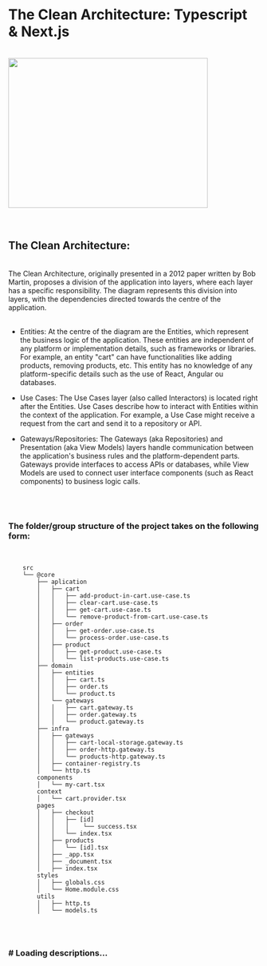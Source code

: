 # The Clean Architecture: Typescript & Next.js

<br>

<div style="width: 100%; display: flex; flex-direction: column; align-content: center">
  <img
  style="width: 400px; height:300px;"
  src="http://blog.cleancoder.com/uncle-bob/images/2012-08-13-the-clean-architecture/CleanArchitecture.jpg"
/>
<div>


<br>
<br>

## The Clean Architecture:
<br>
The Clean Architecture, originally presented in a 2012 paper written by Bob Martin, proposes a division of the application into layers, where each layer has a specific responsibility. The diagram represents this division into layers, with the dependencies directed towards the centre of the application.

<br>
<br>

- Entities: At the centre of the diagram are the Entities, which represent the business logic of the application. These entities are independent of any platform or implementation details, such as frameworks or libraries. For example, an entity "cart" can have functionalities like adding products, removing products, etc. This entity has no knowledge of any platform-specific details such as the use of React, Angular ou databases.

- Use Cases: The Use Cases layer (also called Interactors) is located right after the Entities. Use Cases describe how to interact with Entities within the context of the application. For example, a Use Case might receive a request from the cart and send it to a repository or API.

-  Gateways/Repositories: The Gateways (aka Repositories) and Presentation (aka View Models) layers handle communication between the application's business rules and the platform-dependent parts. Gateways provide interfaces to access APIs or databases, while View Models are used to connect user interface components (such as React components) to business logic calls.
<br>
<br>

<!-- ```text
├── @core
├── components
├── context
├── pages
├── styles
└── utils

``` -->

### The folder/group structure of the project takes on the following form:
<br>

```text
    src
    └── @core
        ├── aplication
        │   ├── cart
        │   │   ├── add-product-in-cart.use-case.ts
        │   │   ├── clear-cart.use-case.ts
        │   │   ├── get-cart.use-case.ts
        │   │   └── remove-product-from-cart.use-case.ts
        │   ├── order
        │   │   ├── get-order.use-case.ts
        │   │   └── process-order.use-case.ts
        │   ├── product
        │   │   ├── get-product.use-case.ts
        │   │   └── list-products.use-case.ts
        ├── domain
        │   ├── entities
        │   │   ├── cart.ts
        │   │   ├── order.ts
        │   │   └── product.ts
        │   └── gateways
        │   │   ├── cart.gateway.ts
        │   │   ├── order.gateway.ts
        │   │   └── product.gateway.ts
        ├── infra
        │   ├── gateways
        │   │   ├── cart-local-storage.gateway.ts
        │   │   ├── order-http.gateway.ts
        │   │   └── products-http.gateway.ts
        │   ├── container-registry.ts
        │   └── http.ts
        components
        │   └── my-cart.tsx
        context
        │   └── cart.provider.tsx
        pages
        │   ├── checkout
        │   │   ├── [id]
        │   │   │    └── success.tsx
        │   │   └── index.tsx
        │   ├── products
        │   │   └── [id].tsx
        │   ├── _app.tsx
        │   ├── _document.tsx
        │   ├── index.tsx
        styles
        │   ├── globals.css
        │   └── Home.module.css
        utils
        │   ├── http.ts
        │   └── models.ts


```
<br>

### # Loading descriptions...
